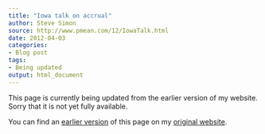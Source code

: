 ```yaml
---
title: "Iowa talk on accrual"
author: Steve Simon
source: http://www.pmean.com/12/IowaTalk.html
date: 2012-04-03
categories:
- Blog post
tags:
- Being updated
output: html_document
---
```


This page is currently being updated from the earlier version of my website. Sorry that it is not yet fully available.

<!---More--->

You can find an [earlier version][sim1] of this page on my [original website][sim2].

[sim1]: http://www.pmean.com/12/IowaTalk.html
[sim2]: http://www.pmean.com/original_site.html
